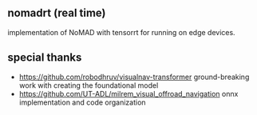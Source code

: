 ## nomadrt (real time)
implementation of NoMAD with tensorrt for running on edge devices.

## special thanks
- https://github.com/robodhruv/visualnav-transformer ground-breaking work with creating the foundational model
- https://github.com/UT-ADL/milrem_visual_offroad_navigation onnx implementation and code organization